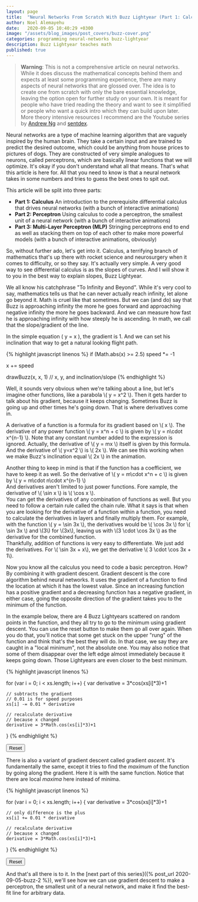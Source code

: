 ```yaml
---
layout: page
title:  "Neural Networks From Scratch With Buzz Lightyear (Part 1: Calculus)"
author: Noel Alemayehu
date:   2020-09-05 10:40:29 +0300
image: "/assets/blog_images/post_covers/buzz-cover.png"
categories: programming neural-networks buzz-lightyear
description: Buzz Lightyear teaches math
published: true
---
```

<style> {% include /css/style.css %} </style>


> **Warning**: This is not a comprehensive article on neural networks. While it does discuss the mathematical concepts behind them and expects at least some programming experience, there are many aspects of neural networks that are glossed over. The idea is to create one from scratch with only the bare essential knowledge, leaving the option open for further study on your own. It is meant for people who have tried reading the theory and want to see it simplified or people who want a quick intro which they can build upon later. More theory intensive resources I recommend are the Youtube series by [Andrew Ng](https://www.youtube.com/watch?v=CS4cs9xVecg&amp;list=PLkDaE6sCZn6Ec-XTbcX1uRg2_u4xOEky0) and [sentdex](https://www.youtube.com/watch?v=Wo5dMEP_BbI).



Neural networks are a type of machine learning algorithm that are vaguely inspired by the human brain. They take a certain input and are trained to predict the desired outcome, which could be anything from house prices to pictures of dogs. They are constructed of very simple analogues to neurons, called perceptrons, which are basically linear functions that we will optimize. It's okay if you don't understand what all that means. That's what this article is here for. All that you need to know is that a neural network takes in some numbers and tries to guess the best ones to spit out.



This article will be split into three parts:



* **Part 1: Calculus**
    An introduction to the prerequisite differential calculus that drives neural networks (with a bunch of interactive animations)
* **Part 2: Perceptron**
    Using calculus to code a perceptron, the smallest unit of a neural network (with a bunch of interactive animations)
* **Part 3: Multi-Layer Perceptron (MLP)**
    Stringing perceptrons end to end as well as stacking them on top of each other to make more powerful models (with a bunch of interactive animations, obviously)



So, without further ado, let's get into it. Calculus, a terrifying branch of mathematics that's up there with rocket science and neurosurgery when it comes to difficulty, or so they say. It's actually very simple. A very good way to see differential calculus is as the slopes of curves. And I will show it to you in the best way to explain slopes, Buzz Lightyear.

We all know his catchphrase "To Infinity and Beyond". While it's very cool to say, mathematics tells us that he can never actually reach infinity, let alone go beyond it. Math is cruel like that sometimes. But we can (and do) say that Buzz is approaching infinity the more he goes forward and approaching negative infinity the more he goes backward. And we can measure how fast he is approaching infinity with how steeply he is ascending. In math, we call that the slope/gradient of the line.

In the simple equation \( y = x \), the gradient is 1. And we can set his inclination that way to get a natural looking flight path.

<div class="flex-container">
{% highlight javascript linenos %}
if (Math.abs(x) >= 2.5)
    speed *= -1
        
x += speed

drawBuzz(x, x, 1) // x, y, and inclination/slope
{% endhighlight %}
<div id="canvas-container-0"></div>
</div>

<div class="flex-container">
<div>
<p>
Well, it sounds very obvious when we're talking about a line, but let's imagine other functions, like a parabola \( y = x^2 \). Then it gets harder to talk about his gradient, because it keeps changing. Sometimes Buzz is going up and other times he's going down. That is where derivatives come in. 
</p>
<p>
A derivative of a function is a formula for its gradient based on \( x \). The derivative of any power function \( y = x^n + c \) is given by \( y = n\cdot x^{n-1} \). Note that any constant number added to the expression is ignored. Actually, the derivative of \( y = mx \) itself is given by this formula. And the derivative of \( y=x^2 \) is \( 2x \). We can see this working when we make Buzz's inclination equal \( 2x \) in the animation. 
</p>
</div>
<div id="canvas-container-1"></div>
</div>


<div class="flex-container">
<div>
Another thing to keep in mind is that if the function has a coefficient, we have to keep it as well. So the derivative of \( y = m\cdot x^n + c \) is given by \( y = m\cdot n\cdot x^{n-1} \)
</div>
<div id="canvas-container-2"></div>
</div>

<div class="flex-container">
<div>
And derivatives aren't limited to just power functions. Fore xample, the derivative of \( \sin x \) is \( \cos x \).
</div>
<div id="canvas-container-3"></div>
</div>

<div class="flex-container">
<div>
You can get the derivatives of any combination of functions as well. But you need to follow a certain rule called the chain rule. What it says is that when you are looking for the derivative of a function within a function, you need to calculate the derivatives in layers and finally multiply them.
For example, with the function \( y = \sin 3x \), the derivatives would be \( \cos 3x \) for \( \sin 3x \) and \(3\) for \(3x\), leaving us with \(3 \cdot \cos 3x \) as the derivative for the combined function.
</div>
<div id="canvas-container-4"></div>
</div>





<div class="flex-container">
<div>
Thankfully, addition of functions is very easy to differentiate. We just add the derivatives. For \( \sin 3x + x\), we get the derivative \( 3 \cdot \cos 3x + 1\).
</div>
<div id="canvas-container-5"></div>
</div>


Now you know all the calculus you need to code a basic perceptron. How? By combining it with gradient descent. Gradient descent is the core algorithm behind neural networks. It uses the gradient of a function to find the location at which it has the lowest value. Since an increasing function has a positive gradient and a decreasing function has a negative gradient, in either case, going the opposite direction of the gradient takes you to the minimum of the function. 

In the example below, there are 4 Buzz Lightyears scattered on random points in the function, and they all try to go to the minimum using gradient descent. You can use the reset button to make them go all over again. When you do that, you'll notice that some get stuck on the upper "rung" of the function and think that's the best they will do. In that case, we say they are caught in a "local minimum", not the absolute one. You may also notice that some of them disappear over the left edge almost immediately because it keeps going down. Those Lightyears are even closer to the best minimum.

<div class="flex-container">
{% highlight javascript linenos %}

for (var i = 0; i < xs.length; i++) {
    var derivative = 3*cos(xs[i]*3)+1

    // subtracts the gradient
    // 0.01 is for speed purposes
    xs[i] -= 0.01 * derivative

    // recalculate derivative
    // because x changed
    derivative = 3*Math.cos(xs[i]*3)+1
}
{% endhighlight %}

<div>
<div id="canvas-container-6"></div>
<button class="reset-button" onclick="resetGradient(6)" type="button"> Reset </button>
</div>
</div>
    

There is also a variant of gradient descent called gradient *ascent*. It's fundamentally the same, except it tries to find the *maximum* of the function by going along the gradient. Here it is with the same function. Notice that there are local *maxima* here instead of minima.

<div class="flex-container">

{% highlight javascript linenos %}

for (var i = 0; i < xs.length; i++) {
    var derivative = 3*cos(xs[i]*3)+1

    // only difference is the plus
    xs[i] += 0.01 * derivative

    // recalculate derivative
    // because x changed
    derivative = 3*Math.cos(xs[i]*3)+1
}
{% endhighlight %}


<div>
<div id="canvas-container-7"></div>
<button class="reset-button" onclick="resetGradient(7)" type="button"> Reset </button>
</div>
</div>


And that's all there is to it. In the [next part of this series]({% post_url 2020-09-05-buzz-2 %}), we'll see how we can use gradient descent to make a perceptron, the smallest unit of a neural network, and make it find the best-fit line for arbitrary data. 


<script src="https://cdn.jsdelivr.net/npm/p5@1.1.9/lib/p5.js"></script>
<script src="https://cdn.mathjax.org/mathjax/latest/MathJax.js?config=TeX-AMS-MML_HTMLorMML" type="text/javascript"></script>
<script src="/assets/blog_scripts/calculus_tutorial.js"></script>

<script> 
    var i = 0
    var e

    var containers = []
    while((e = document.getElementById("canvas-container-"+i)) && window['container'+i]) {
        var canvas = new p5(window['container'+i], e)

        containers.push(canvas)

        i++
    }
</script>